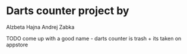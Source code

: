 # Darts counter project by
Alzbeta Hajna
Andrej Zabka


TODO come up with a good name - darts counter is trash + its taken on appstore
